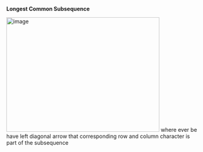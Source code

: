  **Longest Common Subsequence**

<img width="400" height="300" alt="image" src="https://github.com/user-attachments/assets/506bc5cb-f2cc-499f-a0fd-932ed16a81d7" />
where ever be have left diagonal arrow that corresponding row and column character is part of the subsequence

